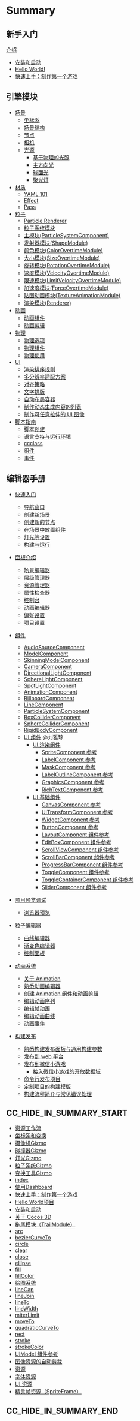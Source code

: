 # Summary

## 新手入门
[介绍](introduction.md)
- [安装和启动](getting-started\install\index.md)
- [Hello World!](getting-started\helloworld\index.md)
- [快速上手：制作第一个游戏](getting-started\first-game\index.md)

## 引擎模块
- [场景](concepts/scene/index.md)
  - [坐标系](concepts/scene/coord.md)
  - [场景结构](concepts/scene/scene.md)
  - [节点](concepts/scene/node.md)
  - [相机](concepts/scene/camera.md)
  - [光源](concepts/scene/light.md)
    - [基于物理的光照](concepts/scene/light/pbr-lighting.md)
    - [主方向光](concepts/scene/light/dir-light.md)
    - [球面光](concepts/scene/light/sphere-light.md)
    - [聚光灯](concepts/scene/light/spot-light.md)
- [材质](material-system/overview.md)
  - [YAML 101](material-system/yaml-101.md)
  - [Effect](material-system/effect-syntax.md)
  - [Pass](material-system/pass-parameter-list.md)
- [粒子](particle-system/overview.md)
  - [Particle Renderer](particle-system/renderer.md)
  - [粒子系统模块](particle-system/module.md)
  - [主模块(ParticleSystemComponent)](particle-system/main-module.md)
  - [发射器模块(ShapeModule)](particle-system/emitter.md)
  - [颜色模块(ColorOvertimeModule)](particle-system/color-module.md)
  - [大小模块(SizeOvertimeModule)](particle-system/size-module.md)
  - [旋转模块(RotationOvertimeModule)](particle-system/rotation-module.md)
  - [速度模块(VelocityOvertimeModule)](particle-system/velocity-module.md)
  - [限速模块(LimitVelocityOvertimeModule)](particle-system/limit-velocity-module.md)
  - [加速度模块(ForceOvertimeModule)](particle-system/force-module.md)
  - [贴图动画模块(TextureAnimationModule)](particle-system/texture-animation-module.md)
  - [渲染模块(Renderer)](particle-system/renderer.md)
- [动画](engine/animation/index.md)
  - [动画组件](engine/animation/animation-component.md)
  - [动画剪辑](engine/animation/animation-clip.md)
- [物理](physics/physics.md)
  - [物理选项](physics/physics-item.md)
  - [物理组件](physics/physics-component.md)
  - [物理使用](physics/physics-use.md)
- [UI](ui-system/components/engine/index.md)
  - [渲染排序规则](ui-system/components/engine/priority.md)
  - [多分辨率适配方案](ui-system/components/engine/multi-resolution.md)
  - [对齐策略](ui-system/components/engine/widget-align.md)
  - [文字排版](ui-system/components/engine/label-layout.md)
  - [自动布局容器](ui-system/components/engine/auto-layout.md)
  - [制作动态生成内容的列表](ui-system/components/engine/list-with-data.md)
  - [制作可任意拉伸的 UI 图像](ui-system/components/engine/sliced-sprite.md)
- [脚本指南](scripting/index.md)
  - [脚本创建](scripting/setup.md)
  - [语言支持与运行环境](scripting/basic.md)
  - [ccclass](scripting/ccclass.md)
  - [组件](scripting/component.md)
  - [事件](scripting/event.md)

## 编辑器手册
- [快速入门](getting-started/index.md)
  - [导航窗口](getting-started/dashboard.md)
  - [创建新场景]()
  - [创建新的节点]()
  - [在场景中放置组件]()
  - [灯光等设置]()
  - [构建与运行]()

- [面板介绍](editor/index.md)
  - [场景编辑器](editor/scene/index.md)
  - [层级管理器](editor/hierarchy/index.md)
  - [资源管理器](editor/assets/index.md)
  - [属性检查器](editor/inspector/index.md)
  - [控制台](editor/console/index.md)
  - [动画编辑器](editor/animation/index.md)
  - [偏好设置](editor/preferences/index.md)
  - [项目设置](editor/project/index.md)

- [组件](concepts/scene/index.md)
  - [AudioSourceComponent]()
  - [ModelComponent]()
  - [SkinningModelComponent]()
  - [CameraComponent]()
  - [DirectionalLightComponent]()
  - [SphereLightComponent]()
  - [SpotLightComponent]()
  - [AnimationComponent]()
  - [BillboardComponent]()
  - [LineComponent]()
  - [ParticleSystemComponent]()
  - [BoxColliderComponent](physics/physics-component.md)
  - [SphereColliderComponent](physics/physics-component.md)
  - [RigidBodyComponent](physics/physics-component.md)
  - [UI 组件](ui-system/components/editor/index.md) @刘雅琼
    - [UI 渲染组件](ui-system/components/editor/render-component.md)
      - [SpriteComponent 参考](ui-system/components/editor/sprite.md)
      - [LabelComponent 参考](ui-system/components/editor/label.md)
      - [MaskComponent 参考](ui-system/components/editor/mask.md)
      - [LabelOutlineComponent 参考](ui-system/components/editor/label-outline.md)
      - [GraphicsComponent 参考](ui-system/components/editor/graphics.md)
      - [RichTextComponent 参考](ui-system/components/editor/richtext.md)
    - [UI 基础组件](ui-system/components/editor/base-component.md)
      - [CanvasComponent 参考](ui-system/components/editor/canvas.md)
      - [UITransformComponent 参考](ui-system/components/editor/ui-transform.md)
      - [WidgetComponent 参考](ui-system/components/editor/widget.md)
      - [ButtonComponent 参考](ui-system/components/editor/button.md)
      - [LayoutComponent 组件参考](ui-system/components/editor/layout.md)
      - [EditBoxComponent 组件参考](ui-system/components/editor/editbox.md)
      - [ScrollViewComponent 组件参考](ui-system/components/editor/scrollview.md)
      - [ScrollBarComponent 组件参考](ui-system/components/editor/scrollbar.md)
      - [ProgressBarComponent 组件参考](ui-system/components/editor/progress.md)
      - [ToggleComponent 组件参考](ui-system/components/editor/toggle.md)
      - [ToggleContainerComponent 组件参考](ui-system/components/editor/toggleContainer.md)
      - [SliderComponent 组件参考](ui-system/components/editor/slider.md)

- [项目预览调试](editor/preview/index.md)
  - [浏览器预览](editor/preview/browser.md)

- [粒子编辑器]()
  - [曲线编辑器](particle-system/editor/curve-editor.md)
  - [渐变色编辑器](particle-system/editor/gradient-editor.md)
  - [控制面板](particle-system/editor/particle-effect-panel.md)

- [动画系统](editor/animation/index.md)
  - [关于 Animation](editor/animation/animation.md)
  - [熟悉动画编辑器](editor/animation/animation-editor.md)
  - [创建 Animation 组件和动画剪辑](editor/animation/animation-create.md)
  - [编辑动画序列](editor/animation/animation-clip.md)
  - [编辑帧动画](editor/animation/sprite-animation.md)
  - [编辑动画曲线](editor/animation/animation-curve.md)
  - [动画事件](editor/animation/animation-event.md)

- [构建发布](editor/publish/index.md)
  - [熟悉构建发布面板与通用构建参数](editor/publish/build-panel.md)
  - [发布到 web 平台](editor/publish/publish-web.md)
  - [发布到微信小游戏](editor/publish/publish-wechatgame.md)
    - [接入微信小游戏的开放数据域](editor/publish/publish-wechatgame-subcontext.md)
  - [命令行发布项目](editor/publish/publish-in-command-line.md)
  - [定制项目的构建模版](editor/publish/custom-project-build-template.md)
  - [构建流程简介与常见错误处理](editor/publish/build-guide.md)

## CC_HIDE_IN_SUMMARY_START

- [资源工作流](asset-workflow/index.md)
- [坐标系和变换](concepts/scene/transform.md)
- [摄像机Gizmo](editor/scene/camera-gizmo.md)
- [碰撞器Gizmo](editor/scene/collider-gizmo.md)
- [灯光Gizmo](editor/scene/light-gizmo.md)
- [粒子系统Gizmo](editor/scene/particle-system-gizmo.md)
- [变换工具Gizmo](editor/scene/transform-gizmo.md)
- [index](editor/scripting/index.md)
- [使用Dashboard](getting-started/dashboard/index.md)
- [快速上手：制作第一个游戏](getting-started/first-game/index.md)
- [Hello World项目](getting-started/helloworld/index.md)
- [安装和启动](getting-started/install/index.md)
- [关于 Cocos 3D](getting-started/introduction/index.md)
- [拖尾模块（TrailModule）](particle-system/trail-module.md)
- [arc](ui-system/components/editor/graphics/arc.md)
- [bezierCurveTo](ui-system/components/editor/graphics/bezierCurveTo.md)
- [circle](ui-system/components/editor/graphics/circle.md)
- [clear](ui-system/components/editor/graphics/clear.md)
- [close](ui-system/components/editor/graphics/close.md)
- [ellipse](ui-system/components/editor/graphics/ellipse.md)
- [fill](ui-system/components/editor/graphics/fill.md)
- [fillColor](ui-system/components/editor/graphics/fillColor.md)
- [绘图系统](ui-system/components/editor/graphics/index.md)
- [lineCap](ui-system/components/editor/graphics/lineCap.md)
- [lineJoin](ui-system/components/editor/graphics/lineJoin.md)
- [lineTo](ui-system/components/editor/graphics/lineTo.md)
- [lineWidth](ui-system/components/editor/graphics/lineWidth.md)
- [miterLimit](ui-system/components/editor/graphics/miterLimit.md)
- [moveTo](ui-system/components/editor/graphics/moveTo.md)
- [quadraticCurveTo](ui-system/components/editor/graphics/quadraticCurveTo.md)
- [rect](ui-system/components/editor/graphics/rect.md)
- [stroke](ui-system/components/editor/graphics/stroke.md)
- [strokeColor](ui-system/components/editor/graphics/strokeColor.md)
- [UIModel 组件参考](ui-system/components/editor/ui-model.md)
- [图像资源的自动剪裁](ui-system/components/engine/trim.md)
- [资源](workflow/resources/index.md)
- [字体资源](workflow/resources/ui/font.md)
- [UI 资源](workflow/resources/ui/index.md)
- [精灵帧资源（SpriteFrame）](workflow/resources/ui/sprite-frame.md)

## CC_HIDE_IN_SUMMARY_END
